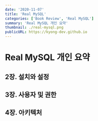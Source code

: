 ```yaml
---
date: '2020-11-07'
title: 'Real MySQL'
categories: ['Book Review', 'Real MySQL']
summary: 'Real MySQL 개인 요약'
thumbnail: ./real-mysql.png
publicURL: https://kyong-dev.github.io
---
```



# Real MySQL 개인 요약

## 2장. 설치와 설정

## 3장. 사용자 및 권한

## 4장. 아키텍처